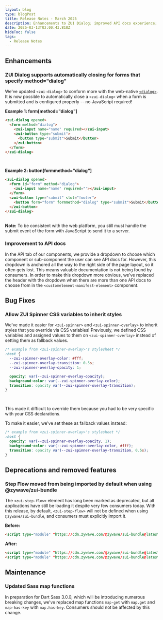 ```yaml
---
layout: blog
type: blogPost
title: Release Notes - March 2025
description: Enhancements to ZUI Dialog; improved API docs experience; easier time overriding ZUI Spinner CSS variables; and ZUI Step Flow has been removed from ZUI Bundle
date: 2025-03-13T02:00:43.818Z
hideToc: false
tags:
  - Release Notes
---
```


## Enhancements

### ZUI Dialog supports automatically closing for forms that specify method="dialog"

We've updated `<zui-dialog>` to conform more with the web-native [`<dialog>`](https://developer.mozilla.org/en-US/docs/Web/HTML/Element/dialog). It is now possible to automatically close a `<zui-dialog>` when a form is submitted and is configured properly -- no JavaScript required!
<br>

**Example 1: form\[method="dialog"\]**
```html
<zui-dialog opened>
  <form method="dialog">
    <zui-input name="name" required></zui-input>
    <zui-button type="submit">
      <button type="submit">Submit</button>
    </zui-button>
  </form>
</zui-dialog>
```
<br>

**Example 2: button\[formmethod="dialog"\]**
```html
<zui-dialog opened>
  <form id="form" method="dialog">
    <zui-input name="name" required=""></zui-input>
  </form>
  <zui-button type="submit" slot="footer">
    <button form="form" formmethod="dialog" type="submit">Submit</button>
  </zui-button>
</zui-dialog>
```
<br>

<docs-note>
<strong>Note:</strong> To be consistent with the web platform, you still must handle the submit event of the form with JavaScript to send it to a server.
</docs-note>

<docs-spacer size="small"></docs-spacer>

### Improvement to API docs

In the API tab of our components, we provide a dropdown to choose which component or sub-component the user can see API docs for. However, this dropdown is anchored all the way to the right side of the page layout, so it often gets lost. This means valuable documentation is not being found by consumers. In order to make this dropdown more obvious, we've replaced the header with the dropdown when there are more than one API docs to choose from in the `<customelement-manifest-element>` component.

<docs-spacer></docs-spacer>

## Bug Fixes

### Allow ZUI Spinner CSS variables to inherit styles

We've made it easier for `<zui-spinner>` and `<zui-spinner-overlay>` to inherit styles that you override via CSS variables! Previously, we defined CSS variables and assigned values to them on `<zui-spinner-overlay>` instead of setting them as fallback values.

<docs-spacer size="small"></docs-spacer>

```css
/* example from <zui-spinner-overlay>'s stylesheet */
:host {
  --zui-spinner-overlay-color: #fff;
  --zui-spinner-overlay-transition: 0.5s;
  --zui-spinner-overlay-opacity: 1;

  opacity: var(--zui-spinner-overlay-opacity);
  background-color: var(--zui-spinner-overlay-color);
  transition: opacity var(--zui-spinner-overlay-transition);
}
```
<br>

This made it difficult to override them because you had to be very specific with your CSS declarations.

To make it easier, we've set these as fallback values instead:

```css
/* example from <zui-spinner-overlay>'s stylesheet */
:host {
  opacity: var(--zui-spinner-overlay-opacity, 1);
  background-color: var(--zui-spinner-overlay-color, #fff);
  transition: opacity var(--zui-spinner-overlay-transition, 0.5s);
}
```

<docs-spacer></docs-spacer>

## Deprecations and removed features

### Step Flow moved from being imported by default when using @zywave/zui-bundle

The `<zui-step-flow>` element has long been marked as deprecated, but all applications have still be loading it despite very few consumers today. With this release, by default, `<zui-step-flow>` will not be defined when using `@zywave/zui-bundle`, and consumers must explicitly import it.

**Before:**
```html
<script type="module" "https://cdn.zywave.com/@zywave/zui-bundle@latest/dist/bundle.js"></script>
```

**After:**
```html
<script type="module" "https://cdn.zywave.com/@zywave/zui-bundle@latest/dist/bundle.js"></script>
<script type="module" "https://cdn.zywave.com/@zywave/zui-bundle@latest/dist/components/step-flow.js"></script>
```

<docs-spacer></docs-spacer>

## Maintenance

### Updated Sass map functions

In preparation for Dart Sass 3.0.0, which will be introducing numerous breaking changes, we've replaced map functions `map-get` with `map.get` and `map-has-key` with `map.has-key`. Consumers should not be affected by this change.

